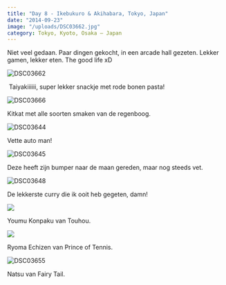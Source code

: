 ```yaml
---
title: "Day 8 - Ikebukuro & Akihabara, Tokyo, Japan"
date: "2014-09-23"
image: "/uploads/DSC03662.jpg"
category: Tokyo, Kyoto, Osaka – Japan
---
```


Niet veel gedaan. Paar dingen gekocht, in een arcade hall gezeten. Lekker gamen, lekker eten. The good life xD

![DSC03662](/uploads/DSC03662-1024x575.jpg)

 Taiyakiiiiii, super lekker snackje met rode bonen pasta!

![DSC03666](/uploads/DSC03666-1024x575.jpg)

Kitkat met alle soorten smaken van de regenboog.

![DSC03644](/uploads/DSC03644-1024x575.jpg)

Vette auto man!

![DSC03645](/uploads/DSC03645-1024x575.jpg)

Deze heeft zijn bumper naar de maan gereden, maar nog steeds vet.

![DSC03648](/uploads/DSC03648-1024x575.jpg)

De lekkerste curry die ik ooit heb gegeten, damn!

![](/uploads/DSC036511-575x1024.jpg)

Youmu Konpaku van Touhou.

![](/uploads/DSC036521-575x1024.jpg)

Ryoma Echizen van Prince of Tennis.

![DSC03655](/uploads/DSC03655-575x1024.jpg)

Natsu van Fairy Tail.
